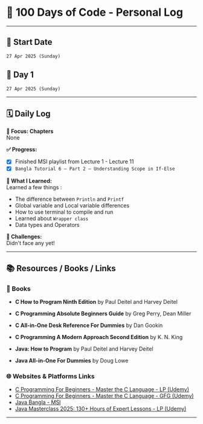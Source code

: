 # 💯 100 Days of Code - Personal Log

---

## 📅 Start Date  
`27 Apr 2025 (Sunday)`

## 📆 Day 1  
`27 Apr 2025 (Sunday)`

---

## 🗓️ Daily Log

**📌 Focus: Chapters**  
None

**✅ Progress:**  
- [x] Finished MSI playlist from Lecture 1 - Lecture 11 
- [x] `Bangla Tutorial 6 – Part 2 – Understanding Scope in If-Else`

**📖 What I Learned:**  
Learned a few things :

- The difference between `Println` and `Printf`
- Global variable and Local variable differences
- How to use terminal to compile and run
- Learned about `Wrapper class`
- Data types and Operators 


**🤔 Challenges:**  
Didn't face any yet!


---

## 📚 Resources / Books / Links

### 📖 Books
- **C How to Program Ninth Edition** by Paul Deitel and Harvey Deitel
- **C Programming Absolute Beginners Guide** by Greg Perry, Dean Miller
- **C All-in-One Desk Reference For Dummies** by Dan Gookin
- **C Programming A Modern Approach Second Edition** by K. N. King 

- **Java: How to Program** by Paul Deitel and Harvey Deitel
- **Java All-in-One For Dummies** by Doug Lowe


### 🌐 Websites & Platforms Links
- [C Programming For Beginners - Master the C Language - LP (Udemy)](https://www.udemy.com/course/c-programming-for-beginners)
- [C Programming For Beginners - Master the C Language - GFG (Udemy)](https://www.udemy.com/course/c-programming-for-beginners-master-the-c-language-b)
- [Java Bangla - MSI](https://www.youtube.com/watch?v=v_RVTA6D4aI&list=PLr9he3UyIy3m2NRgvzXIB3yp0LMvEWktj)
- [Java Masterclass 2025: 130+ Hours of Expert Lessons - LP (Udemy)](https://www.udemy.com/course/java-the-complete-java-developer-course)


---